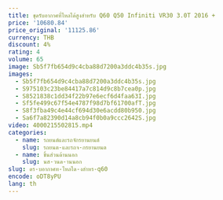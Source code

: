 ```yaml
---
title: ชุดรับอากาศที่ไหลได้สูงสำหรับ Q60 Q50 Infiniti VR30 3.0T 2016 +
price: '10680.84'
price_original: '11125.86'
currency: THB
discount: 4%
rating: 4
volume: 65
image: Sb5f7fb654d9c4cba88d7200a3ddc4b35s.jpg
images:
  - Sb5f7fb654d9c4cba88d7200a3ddc4b35s.jpg
  - S975103c23be84417a7c814d9c8b7cea0p.jpg
  - S8521838c1dd34f22b97e6ecf6d4faa63I.jpg
  - Sf5fe499c67f54e4787f98d7bf61700afT.jpg
  - S8f3fba49c4e44cf694d30e6acdd80b950.jpg
  - Sa6f7a82390d14a8cb94f0b0a9ccc2642S.jpg
video: 4000215502815.mp4
categories:
  - name: รถยนต์และรถจักรยานยนต์
    slug: รถยนต-และรถจ-กรยานยนต
  - name: ชิ้นส่วนด้านนอก
    slug: นส-วนด-านนอก
slug: ดร-บอากาศท-ไหลได-งสำหร-q60
encode: oDT8yPU
lang: th
---
```

  